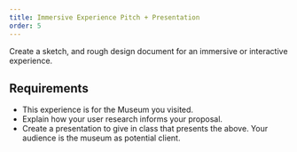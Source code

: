 ```yaml
---
title: Immersive Experience Pitch + Presentation
order: 5
---
```


Create a sketch, and rough design document for an immersive or interactive experience.


## Requirements
- This experience is for the Museum you visited.
- Explain how your user research informs your proposal.
- Create a presentation to give in class that presents the above. Your audience is the museum as potential client.